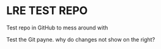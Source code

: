 # LRE TEST REPO
Test repo in GitHub to mess around with

Test the Git payne. why do changes not show on the right?
